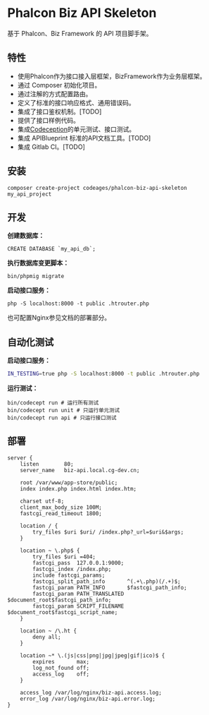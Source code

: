 # Phalcon Biz API Skeleton

基于 Phalcon、Biz Framework 的 API 项目脚手架。

## 特性

* 使用Phalcon作为接口接入层框架，BizFramework作为业务层框架。
* 通过 Composer 初始化项目。
* 通过注解的方式配置路由。
* 定义了标准的接口响应格式、通用错误码。
* 集成了接口鉴权机制。[TODO]
* 提供了接口样例代码。
* 集成[Codeception](http://codeception.com/)的单元测试、接口测试。
* 集成 APIBlueprint 标准的API文档工具。[TODO]
* 集成 Gitlab CI。[TODO]

## 安装

```
composer create-project codeages/phalcon-biz-api-skeleton my_api_project
```

## 开发

**创建数据库：**
```shell
CREATE DATABASE `my_api_db`;
```

**执行数据库变更脚本：**
```shell
bin/phpmig migrate
```

**启动接口服务：**
```shell
php -S localhost:8000 -t public .htrouter.php
```

也可配置Nginx参见文档的部署部分。

## 自动化测试

**启动接口服务：**
```bash
IN_TESTING=true php -S localhost:8000 -t public .htrouter.php
```

**运行测试：**
```
bin/codecept run # 运行所有测试
bin/codecept run unit # 只运行单元测试
bin/codecept run api # 只运行接口测试
```

## 部署

```
server {
    listen        80;
    server_name   biz-api.local.cg-dev.cn;

    root /var/www/app-store/public;
    index index.php index.html index.htm;

    charset utf-8;
    client_max_body_size 100M;
    fastcgi_read_timeout 1800;

    location / {
        try_files $uri $uri/ /index.php?_url=$uri&$args;
    }

    location ~ \.php$ {
        try_files $uri =404;
        fastcgi_pass  127.0.0.1:9000;
        fastcgi_index /index.php;
        include fastcgi_params;
        fastcgi_split_path_info       ^(.+\.php)(/.+)$;
        fastcgi_param PATH_INFO       $fastcgi_path_info;
        fastcgi_param PATH_TRANSLATED $document_root$fastcgi_path_info;
        fastcgi_param SCRIPT_FILENAME $document_root$fastcgi_script_name;
    }

    location ~ /\.ht {
        deny all;
    }

    location ~* \.(js|css|png|jpg|jpeg|gif|ico)$ {
        expires       max;
        log_not_found off;
        access_log    off;
    }

    access_log /var/log/nginx/biz-api.access.log;
    error_log /var/log/nginx/biz-api.error.log;
}
```